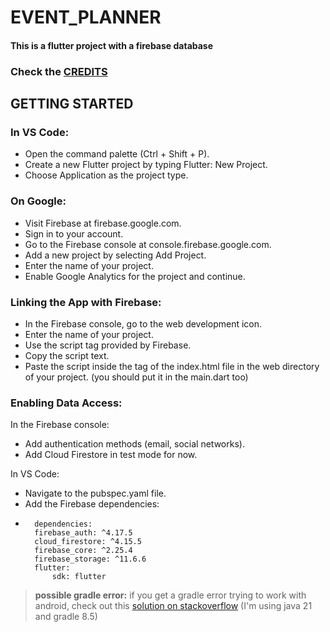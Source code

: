 # EVENT_PLANNER
<h4>This is a flutter project with a firebase database</h4>

### Check the [CREDITS](assets/credits)


## GETTING STARTED
### In VS Code:

- Open the command palette (Ctrl + Shift + P).
- Create a new Flutter project by typing Flutter: New Project.
- Choose Application as the project type.


### On Google:

- Visit Firebase at firebase.google.com.
- Sign in to your account.
- Go to the Firebase console at console.firebase.google.com.
- Add a new project by selecting Add Project.
- Enter the name of your project.
- Enable Google Analytics for the project and continue.

### Linking the App with Firebase:

- In the Firebase console, go to the web development icon.
- Enter the name of your project.
- Use the script tag provided by Firebase.
- Copy the script text.
- Paste the script inside the <body> tag of the index.html file in the web directory of your project. (you should put it in the main.dart too)

### Enabling Data Access:

In the Firebase console:
- Add authentication methods (email, social networks).
- Add Cloud Firestore in test mode for now.

In VS Code:

- Navigate to the pubspec.yaml file.
- Add the Firebase dependencies:
- 
        dependencies:
        firebase_auth: ^4.17.5
        cloud_firestore: ^4.15.5
        firebase_core: ^2.25.4
        firebase_storage: ^11.6.6
        flutter:
            sdk: flutter


> **possible gradle error:** if you get a gradle error trying to work with android, check out this [solution on stackoverflow](https://stackoverflow.com/questions/77820915/cant-use-java-21-0-1-and-gradle-8-1-1-to-import-gradle-project-android) (I'm using java 21 and gradle 8.5)







